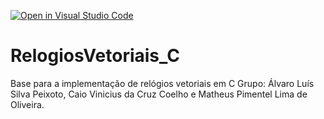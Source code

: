 [![Open in Visual Studio Code](https://classroom.github.com/assets/open-in-vscode-718a45dd9cf7e7f842a935f5ebbe5719a5e09af4491e668f4dbf3b35d5cca122.svg)](https://classroom.github.com/online_ide?assignment_repo_id=11550125&assignment_repo_type=AssignmentRepo)
# RelogiosVetoriais_C
Base para a implementação de relógios vetoriais em C
Grupo: Álvaro Luís Silva Peixoto, Caio Vinicius da Cruz Coelho e Matheus Pimentel Lima de Oliveira.

